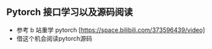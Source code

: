 ## Pytorch 接口学习以及源码阅读

- 参考 b 站重学 pytorch [https://space.bilibili.com/373596439/video]
- 借这个机会阅读pytorch源码